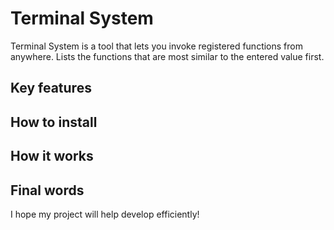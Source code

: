 # Terminal System

Terminal System is a tool that lets you invoke registered functions from anywhere. Lists the functions that are most similar to the entered value first.

## Key features

## How to install

## How it works

## Final words

I hope my project will help develop efficiently!


